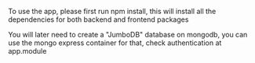 To use the app, please first run npm install, this will install all the dependencies for both backend and frontend packages

You will later need to create a "JumboDB" database on mongodb, you can use the mongo express container for that, check authentication at app.module
